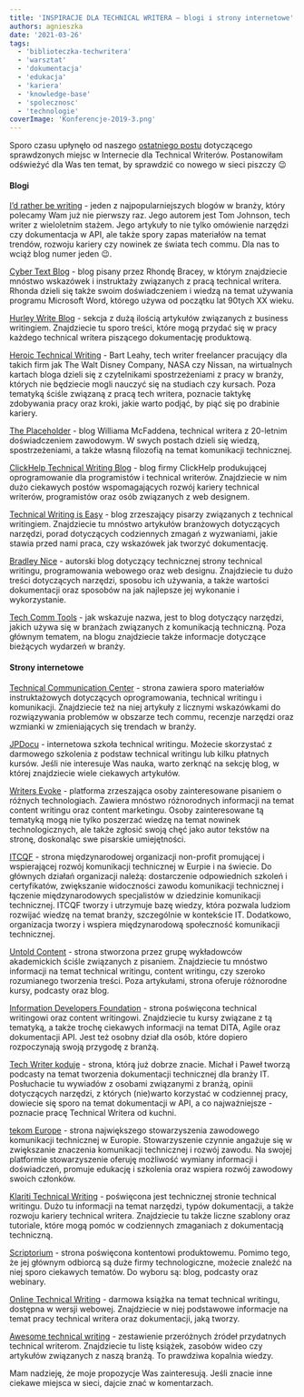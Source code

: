 ```yaml
---
title: 'INSPIRACJE DLA TECHNICAL WRITERA – blogi i strony internetowe'
authors: agnieszka
date: '2021-03-26'
tags:
  - 'biblioteczka-techwritera'
  - 'warsztat'
  - 'dokumentacja'
  - 'edukacja'
  - 'kariera'
  - 'knowledge-base'
  - 'spolecznosc'
  - 'technologie'
coverImage: 'Konferencje-2019-3.png'
---
```


Sporo czasu upłynęło od naszego
[ostatniego postu](http://techwriter.pl/blogi-anglojezyczne/) dotyczącego
sprawdzonych miejsc w Internecie dla Technical Writerów. Postanowiłam odświeżyć
dla Was ten temat, by sprawdzić co nowego w sieci piszczy 😉

<!--truncate-->

#### Blogi

[I’d rather be writing](https://idratherbewriting.com/) - jeden z
najpopularniejszych blogów w branży, który polecamy Wam już nie pierwszy raz.
Jego autorem jest Tom Johnson, tech writer z wieloletnim stażem. Jego artykuły
to nie tylko omówienie narzędzi czy dokumentacja w API, ale także spory zapas
materiałów na temat trendów, rozwoju kariery czy nowinek ze świata tech commu.
Dla nas to wciąż blog numer jeden 😉.

[Cyber Text Blog](https://cybertext.wordpress.com/) - blog pisany przez Rhondę
Bracey, w którym znajdziecie mnóstwo wskazówek i instruktaży związanych z pracą
technical writera. Rhonda dzieli się także swoim doświadczeniem i wiedzą na
temat używania programu Microsoft Word, którego używa od początku lat 90tych XX
wieku.

[Hurley Write Blog](https://www.hurleywrite.com/blog/) - sekcja z dużą ilością
artykułów związanych z business writingiem. Znajdziecie tu sporo treści, które
mogą przydać się w pracy każdego technical writera piszącego dokumentację
produktową.

[Heroic Technical Writing](https://heroictechwriting.com/) - Bart Leahy, tech
writer freelancer pracujący dla takich firm jak The Walt Disney Company, NASA
czy Nissan, na wirtualnych kartach bloga dzieli się z czytelnikami
spostrzeżeniami z pracy w branży, których nie będziecie mogli nauczyć się na
studiach czy kursach. Poza tematyką ściśle związaną z pracą tech writera,
poznacie taktykę zdobywania pracy oraz kroki, jakie warto podjąć, by piąć się po
drabinie kariery.

[The Placeholder](http://www.williammcfadden.com/) - blog Williama McFaddena,
technical writera z 20-letnim doświadczeniem zawodowym. W swych postach dzieli
się wiedzą, spostrzeżeniami, a także własną filozofią na temat komunikacji
technicznej.

[ClickHelp Technical Writing Blog](https://clickhelp.com/clickhelp-technical-writing-blog/) -
blog firmy ClickHelp produkującej oprogramowanie dla programistów i technical
writerów. Znajdziecie w nim dużo ciekawych postów wspomagających rozwój kariery
technical writerów, programistów oraz osób związanych z web designem.

[Technical Writing is Easy](https://medium.com/technical-writing-is-easy) - blog
zrzeszający pisarzy związanych z technical writingiem. Znajdziecie tu mnóstwo
artykułów branżowych dotyczących narzędzi, porad dotyczących codziennych zmagań
z wyzwaniami, jakie stawia przed nami praca, czy wskazówek jak tworzyć
dokumentację.

[Bradley Nice](https://bradley-nice.medium.com/) - autorski blog dotyczący
technicznej strony technical writingu, programowania webowego oraz web designu.
Znajdziecie tu dużo treści dotyczących narzędzi, sposobu ich używania, a także
wartości dokumentacji oraz sposobów na jak najlepsze jej wykonanie i
wykorzystanie.

[Tech Comm Tools](https://techcommtools.com/) - jak wskazuje nazwa, jest to blog
dotyczący narzędzi, jakich używa się w branżach związanych z komunikacją
techniczną. Poza głównym tematem, na blogu znajdziecie także informacje
dotyczące bieżących wydarzeń w branży.

#### Strony internetowe

[Technical Communication Center](https://www.technicalcommunicationcenter.com/) -
strona zawiera sporo materiałów instruktażowych dotyczących oprogramowania,
technical writingu i komunikacji. Znajdziecie też na niej artykuły z licznymi
wskazówkami do rozwiązywania problemów w obszarze tech commu, recenzje narzędzi
oraz wzmianki w zmieniających się trendach w branży.

[JPDocu](https://jpdocu.teachable.com/) - internetowa szkoła technical writingu.
Możecie skorzystać z darmowego szkolenia z podstaw technical writingu lub kilku
płatnych kursów. Jeśli nie interesuje Was nauka, warto zerknąć na sekcję blog, w
której znajdziecie wiele ciekawych artykułów.

[Writers Evoke](https://www.writersevoke.com/) - platforma zrzeszająca osoby
zainteresowane pisaniem o różnych technologiach. Zawiera mnóstwo różnorodnych
informacji na temat content writingu oraz content marketingu. Osoby
zainteresowane tą tematyką mogą nie tylko poszerzać wiedzę na temat nowinek
technologicznych, ale także zgłosić swoją chęć jako autor tekstów na stronę,
doskonaląc swe pisarskie umiejętności.

[ITCQF](https://itcqf.org/) - strona międzynarodowej organizacji non-profit
promującej i wspierającej rozwój komunikacji technicznej w Eurpie i na świecie.
Do głównych działań organizacji należą: dostarczenie odpowiednich szkoleń i
certyfikatów, zwiększanie widoczności zawodu komunikacji technicznej i łączenie
międzynarodowych specjalistów w dziedzinie komunikacji technicznej. ITCQF tworzy
i utrzymuje bazę wiedzy, która pozwala ludziom rozwijać wiedzę na temat branży,
szczególnie w kontekście IT. Dodatkowo, organizacja tworzy i wspiera
międzynarodową społeczność komunikacji technicznej.

[Untold Content](https://untoldcontent.com/) - strona stworzona przez grupę
wykładowców akademickich ściśle związanych z pisaniem. Znajdziecie tu mnóstwo
informacji na temat technical writingu, content writingu, czy szeroko
rozumianego tworzenia treści. Poza artykułami, strona oferuje różnorodne kursy,
podcasty oraz blog.

[Information Developers Foundation](https://www.informationdevelopers.in/) -
strona poświęcona technical writingowi oraz content writingowi. Znajdziecie tu
kursy związane z tą tematyką, a także trochę ciekawych informacji na temat DITA,
Agile oraz dokumentacji API. Jest też osobny dział dla osób, które dopiero
rozpoczynają swoją przygodę z branżą.

[Tech Writer koduje](https://techwriterkoduje.pl/) - strona, którą już dobrze
znacie. Michał i Paweł tworzą podcasty na temat tworzenia dokumentacji
technicznej dla branży IT. Posłuchacie tu wywiadów z osobami związanymi z
branżą, opinii dotyczących narzędzi, z których (nie)warto korzystać w codziennej
pracy, dowiecie się sporo na temat dokumentacji w API, a co najważniejsze -
poznacie pracę Technical Writera od kuchni.

[tekom Europe](https://www.technical-communication.org/) - strona największego
stowarzyszenia zawodowego komunikacji technicznej w Europie. Stowarzyszenie
czynnie angażuje się w zwiększanie znaczenia komunikacji technicznej i rozwój
zawodu. Na swojej platformie stowarzyszenie oferuję możliwość wymiany informacji
i doświadczeń, promuje edukację i szkolenia oraz wspiera rozwój zawodowy swoich
członków.

[Klariti Technical Writing](https://www.klariti.com/technical-writing/) -
poświęcona jest technicznej stronie technical writingu. Dużo tu informacji na
temat narzędzi, typów dokumentacji, a także rozwoju kariery technical writera.
Znajdziecie tu także liczne szablony oraz tutoriale, które mogą pomóc w
codziennych zmaganiach z dokumentacją techniczną.

[Scriptorium](https://www.scriptorium.com/) - strona poświęcona kontentowi
produktowemu. Pomimo tego, że jej głównym odbiorcą są duże firmy technologiczne,
możecie znaleźć na niej sporo ciekawych tematów. Do wyboru są: blog, podcasty
oraz webinary.

[Online Technical Writing](https://www.prismnet.com/~hcexres/textbook/) -
darmowa książka na temat technical writingu, dostępna w wersji webowej.
Znajdziecie w niej podstawowe informacje na temat pracy technical writera oraz
dokumentacji, jaką tworzy.

[Awesome technical writing](https://github.com/BolajiAyodeji/awesome-technical-writing/blob/master/README.md) -
zestawienie przeróżnych źródeł przydatnych technical writerom. Znajdziecie tu
listę książek, zasobów wideo czy artykułów związanych z naszą branżą. To
prawdziwa kopalnia wiedzy.

Mam nadzieję, że moje propozycje Was zainteresują. Jeśli znacie inne ciekawe
miejsca w sieci, dajcie znać w komentarzach.
